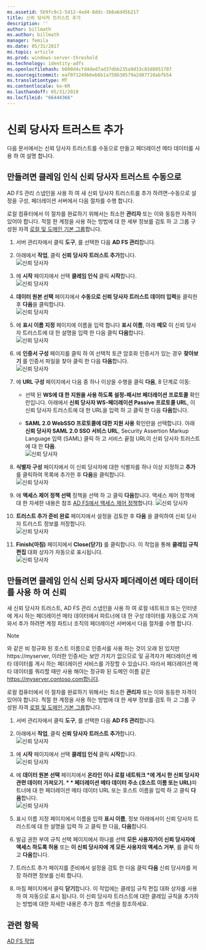 ```yaml
---
ms.assetid: 5b9fc9c1-5d12-4ad4-8ddc-3b8a6d45b217
title: 신뢰 당사자 트러스트 추가
description: ''
author: billmath
ms.author: billmath
manager: femila
ms.date: 05/31/2017
ms.topic: article
ms.prod: windows-server-threshold
ms.technology: identity-adfs
ms.openlocfilehash: b000d4cfd4ded7ad37dbb235a9d33c83d8951707
ms.sourcegitcommit: eaf071249b6eb6b1a758b38579a2d87710abfb54
ms.translationtype: MT
ms.contentlocale: ko-KR
ms.lasthandoff: 05/31/2019
ms.locfileid: "66444366"
---
```

# <a name="create-a-relying-party-trust"></a>신뢰 당사자 트러스트 추가


다음 문서에서는 신뢰 당사자 트러스트를 수동으로 만들고 페더레이션 메타 데이터를 사용 하 여 설명 합니다.
  
## <a name="to-create-a-claims-aware-relying-party-trust-manually"></a>만들려면 클레임 인식 신뢰 당사자 트러스트 수동으로 

AD FS 관리 스냅인을 사용 하 여 새 신뢰 당사자 트러스트를 추가 하려면\-수동으로 설정을 구성, 페더레이션 서버에서 다음 절차를 수행 합니다.  

로컬 컴퓨터에서 이 절차를 완료하기 위해서는 최소한 **관리자** 또는 이와 동등한 자격이 있어야 합니다.  적절 한 계정을 사용 하는 방법에 대 한 세부 정보를 검토 하 고 그룹 구성원 자격 [로컬 및 도메인 기본 그룹](https://go.microsoft.com/fwlink/?LinkId=83477)합니다.
  
1. 서버 관리자에서 클릭 **도구**, 를 선택한 다음 **AD FS 관리**합니다.  
  
2.  아래에서 **작업**, 클릭 **신뢰 당사자 트러스트 추가**합니다.  
![신뢰 당사자](media/Create-a-Relying-Party-Trust/addtrust1.PNG)   

3.  에 **시작** 페이지에서 선택 **클레임 인식** 클릭 **시작**합니다.  
![신뢰 당사자](media/Create-a-Relying-Party-Trust/addtrust2.PNG) 
  
4.  **데이터 원본 선택** 페이지에서 **수동으로 신뢰 당사자 트러스트 데이터 입력**을 클릭한 후 **다음**을 클릭합니다.  
![신뢰 당사자](media/Create-a-Relying-Party-Trust/addtrust3.PNG) 
  
5.  에 **표시 이름 지정** 페이지에 이름을 입력 합니다 **표시 이름**, 아래 **메모** 이 신뢰 당사자 트러스트에 대 한 설명을 입력 한 다음 클릭 **다음**합니다.  
![신뢰 당사자](media/Create-a-Relying-Party-Trust/addtrust4.PNG) 

6. 에 **인증서 구성** 페이지를 클릭 하 여 선택적 토큰 암호화 인증서가 있는 경우 **찾아보기** 를 인증서 파일을 찾아 클릭 한 다음 **다음**합니다.  
![신뢰 당사자](media/Create-a-Relying-Party-Trust/addtrust5.PNG) 

7.  에 **URL 구성** 페이지에서 다음 중 하나 이상을 수행을 클릭 **다음**, 8 단계로 이동:  
  
    -   선택 된 **WS에 대 한 지원을 사용 하도록 설정\-패시브 페더레이션 프로토콜** 확인란입니다. 아래에서 **신뢰 당사자 WS\-페더레이션 Passive 프로토콜 URL**, 이 신뢰 당사자 트러스트에 대 한 URL을 입력 하 고 클릭 한 다음 **다음**합니다.  
  
    -   **SAML 2.0 WebSSO 프로토콜에 대한 지원 사용** 확인란을 선택합니다. 아래 **신뢰 당사자 SAML 2.0 SSO 서비스 URL**, Security Assertion Markup Language 입력 \(SAML\) 클릭 하 고 서비스 끝점 URL이 신뢰 당사자 트러스트에 대 한 **다음**.  
![신뢰 당사자](media/Create-a-Relying-Party-Trust/addtrust6.PNG)   

8. **식별자 구성** 페이지에서 이 신뢰 당사자에 대한 식별자를 하나 이상 지정하고 **추가**를 클릭하여 목록에 추가한 후 **다음**을 클릭합니다.  
![신뢰 당사자](media/Create-a-Relying-Party-Trust/addtrust8.PNG)
  
9.  에 **액세스 제어 정책 선택** 정책을 선택 하 고 클릭 **다음**합니다.  액세스 제어 정책에 대 한 자세한 내용은 참조 [AD FS에서 액세스 제어 정책](Access-Control-Policies-in-AD-FS.md)합니다. 
![신뢰 당사자](media/Create-a-Relying-Party-Trust/addtrust9.PNG)

10. **트러스트 추가 준비 완료** 페이지에서 설정을 검토한 후 **다음** 을 클릭하여 신뢰 당사자 트러스트 정보를 저장합니다.  
   ![신뢰 당사자](media/Create-a-Relying-Party-Trust/addtrust10.PNG) 
11. **Finish(마침)** 페이지에서 **Close(닫기)** 를 클릭합니다. 이 작업을 통해 **클레임 규칙 편집** 대화 상자가 자동으로 표시됩니다.  
![신뢰 당사자](media/Create-a-Relying-Party-Trust/addtrust11.PNG) 

## <a name="to-create-a-claims-aware-relying-party-trust-using-federation-metadata"></a>만들려면 클레임 인식 신뢰 당사자 페더레이션 메타 데이터를 사용 하 여 신뢰

새 신뢰 당사자 트러스트, AD FS 관리 스냅인을 사용 하 여 로컬 네트워크 또는 인터넷에 게시 하는 페더레이션 메타 데이터에서 파트너에 대 한 구성 데이터를 자동으로 가져와서 추가 하려면 계정 파트너 조직의 페더레이션 서버에서 다음 절차를 수행 합니다.

>[!NOTE]
>와 같은 비 정규화 된 호스트 이름으로 인증서를 사용 하는 것이 오래 된 있지만 https://myserver, 이러한 인증서는 보안 가치가 없으므로 및 공격자가 페더레이션 메타 데이터를 게시 하는 페더레이션 서비스를 가장할 수 있습니다. 따라서 페더레이션 메타 데이터를 쿼리할 때만 사용 해야는 정규화 된 도메인 이름 같은 https://myserver.contoso.com합니다.

로컬 컴퓨터에서 이 절차를 완료하기 위해서는 최소한 **관리자** 또는 이와 동등한 자격이 있어야 합니다.  적절 한 계정을 사용 하는 방법에 대 한 세부 정보를 검토 하 고 그룹 구성원 자격 [로컬 및 도메인 기본 그룹](https://go.microsoft.com/fwlink/?LinkId=83477)합니다.


1. 서버 관리자에서 클릭 **도구**, 를 선택한 다음 **AD FS 관리**합니다.  
  
2. 아래에서 **작업**, 클릭 **신뢰 당사자 트러스트 추가**합니다.  
   ![신뢰 당사자](media/Create-a-Relying-Party-Trust/addtrust1.PNG)   

3. 에 **시작** 페이지에서 선택 **클레임 인식** 클릭 **시작**합니다.  
   ![신뢰 당사자](media/Create-a-Relying-Party-Trust/addtrust2.PNG) 
  
4. 에 **데이터 원본 선택** 페이지에서 <strong>온라인 이나 로컬 네트워크 *에 게시 한 신뢰 당사자 관련 데이터 가져오기. * * 페더레이션 메타 데이터 주소 (호스트 이름 또는 URL)</strong>파트너에 대 한 페더레이션 메타 데이터 URL 또는 호스트 이름을 입력 하 고 클릭 **다음**합니다.  
   ![신뢰 당사자](media/Create-a-Relying-Party-Trust/addtrust12.PNG) 

5. 표시 이름 지정 페이지에서 이름을 입력 **표시 이름**, 정보 아래에서이 신뢰 당사자 트러스트에 대 한 설명을 입력 하 고 클릭 한 다음, **다음**합니다.

6. 발급 권한 부여 규칙 선택 페이지에서 하나를 선택 **모든 사용자가이 신뢰 당사자에 액세스 하도록 허용** 또는 **이 신뢰 당사자에 게 모든 사용자의 액세스 거부**, 를 클릭 하 고 **다음**합니다.

7. 트러스트 추가 페이지를 준비에서 설정을 검토 한 다음 클릭 **다음** 신뢰 당사자를 저장 하려면 정보를 신뢰 합니다.

8. 마침 페이지에서 클릭 **닫기**합니다. 이 작업에는 클레임 규칙 편집 대화 상자를 사용 하 여 자동으로 표시 됩니다. 이 신뢰 당사자 트러스트에 대한 클레임 규칙을 추가하는 방법에 대한 자세한 내용은 추가 참조 섹션을 참조하세요.




## <a name="see-also"></a>관련 항목  
[AD FS 작업](../../ad-fs/AD-FS-2016-Operations.md) 
